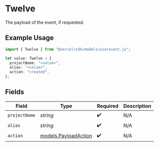 # Twelve

The payload of the event, if requested.

## Example Usage

```typescript
import { Twelve } from "@vercel/sdk/models/userevent.js";

let value: Twelve = {
  projectName: "<value>",
  alias: "<value>",
  action: "created",
};
```

## Fields

| Field                                              | Type                                               | Required                                           | Description                                        |
| -------------------------------------------------- | -------------------------------------------------- | -------------------------------------------------- | -------------------------------------------------- |
| `projectName`                                      | *string*                                           | :heavy_check_mark:                                 | N/A                                                |
| `alias`                                            | *string*                                           | :heavy_check_mark:                                 | N/A                                                |
| `action`                                           | [models.PayloadAction](../models/payloadaction.md) | :heavy_check_mark:                                 | N/A                                                |
